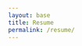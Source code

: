 ```yaml
---
layout: base
title: Resume
permalink: /resume/
---
```


<object 
    title="Frank Peña's Resume" 
    type="application/pdf" 
    width="100%"
    data="{{site.url}}/assets/resumes/2024-02-24-Francisco-Peña-Resume.pdf" />